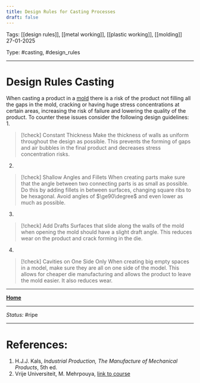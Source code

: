 ```yaml
---
title: Design Rules for Casting Processes
draft: false
---
```

Tags: [[design rules]], [[metal working]], [[plastic working]], [[molding]] <br>27-01-2025

Type: #casting, #design_rules

---
# Design Rules Casting
When casting a product in a [mold](!%20Manufacturing%20Technologies%20Overview.md#Terms%20and%20Disambiguation) there is a risk of the product not filling all the gaps in the mold, cracking or having huge stress concentrations at certain areas, increasing the risk of failure and lowering the quality of the product.
To counter these issues consider the following design guidelines:
1. 
> [!check] Constant Thickness
> Make the thickness of walls as uniform throughout the design as possible. This prevents the forming of gaps and air bubbles in the final product and decreases stress concentration risks.

2. 
> [!check] Shallow Angles and Fillets
> When creating parts make sure that the angle between two connecting parts is as small as possible. Do this by adding fillets in between surfaces, changing square ribs to be hexagonal. Avoid angles of $\ge90\degree$ and even lower as much as possible.

3. 
> [!check] Add Drafts
> Surfaces that slide along the walls of the mold when opening the mold should have a slight draft angle. This reduces wear on the product and crack forming in the die.

4. 
> [!check] Cavities on One Side Only
> When creating big empty spaces in a model, make sure they are all on one side of the model. This allows for cheaper die manufacturing and allows the product to leave the  mold easier. It also reduces wear.





---
__[Home](!%20Manufacturing%20Technologies%20Overview.md)__

---
_Status:_ #ripe

---
# References:
1. H.J.J. Kals, _Industrial Production, The Manufacture of Mechanical Products_, 5th ed.
2. Vrije Universiteit, M. Mehrpouya, [link to course](https://canvas.utwente.nl/courses/15351)